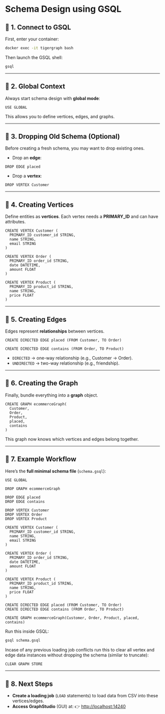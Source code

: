 # Schema Design using GSQL

## 🔹 1. Connect to GSQL

First, enter your container:

```bash
docker exec -it tigergraph bash
```

Then launch the GSQL shell:

```bash
gsql
```

---

## 🔹 2. Global Context

Always start schema design with **global mode**:

```gsql
USE GLOBAL
```

This allows you to define vertices, edges, and graphs.

---

## 🔹 3. Dropping Old Schema (Optional)

Before creating a fresh schema, you may want to drop existing ones.

- Drop an **edge**:

```gsql
DROP EDGE placed
```

- Drop a **vertex**:

```gsql
DROP VERTEX Customer
```

---

## 🔹 4. Creating Vertices

Define entities as **vertices**.
Each vertex needs a **PRIMARY_ID** and can have attributes.

```gsql
CREATE VERTEX Customer (
  PRIMARY_ID customer_id STRING,
  name STRING,
  email STRING
)

CREATE VERTEX Order (
  PRIMARY_ID order_id STRING,
  date DATETIME,
  amount FLOAT
)

CREATE VERTEX Product (
  PRIMARY_ID product_id STRING,
  name STRING,
  price FLOAT
)
```

---

## 🔹 5. Creating Edges

Edges represent **relationships** between vertices.

```gsql
CREATE DIRECTED EDGE placed (FROM Customer, TO Order)

CREATE DIRECTED EDGE contains (FROM Order, TO Product)
```

- `DIRECTED` → one-way relationship (e.g., Customer → Order).
- `UNDIRECTED` → two-way relationship (e.g., friendship).

---

## 🔹 6. Creating the Graph

Finally, bundle everything into a **graph** object.

```gsql
CREATE GRAPH ecommerceGraph(
  Customer,
  Order,
  Product,
  placed,
  contains
)
```

This graph now knows which vertices and edges belong together.

---

## 🔹 7. Example Workflow

Here’s the **full minimal schema file** (`schema.gsql`):

```gsql
USE GLOBAL

DROP GRAPH ecommerceGraph

DROP EDGE placed
DROP EDGE contains

DROP VERTEX Customer
DROP VERTEX Order
DROP VERTEX Product

CREATE VERTEX Customer (
  PRIMARY_ID customer_id STRING,
  name STRING,
  email STRING
)

CREATE VERTEX Order (
  PRIMARY_ID order_id STRING,
  date DATETIME,
  amount FLOAT
)

CREATE VERTEX Product (
  PRIMARY_ID product_id STRING,
  name STRING,
  price FLOAT
)

CREATE DIRECTED EDGE placed (FROM Customer, TO Order)
CREATE DIRECTED EDGE contains (FROM Order, TO Product)

CREATE GRAPH ecommerceGraph(Customer, Order, Product, placed, contains)
```

Run this inside GSQL:

```bash
gsql schema.gsql
```

Incase of any previous loading job conflicts run this to clear all vertex and edge data instances without dropping the schema (similar to truncate):

```bash
CLEAR GRAPH STORE
```

---

## 🔹 8. Next Steps

- **Create a loading job** (`LOAD` statements) to load data from CSV into these vertices/edges.
- **Access GraphStudio** (GUI) at:
  👉 [http://localhost:14240](http://localhost:14240)
